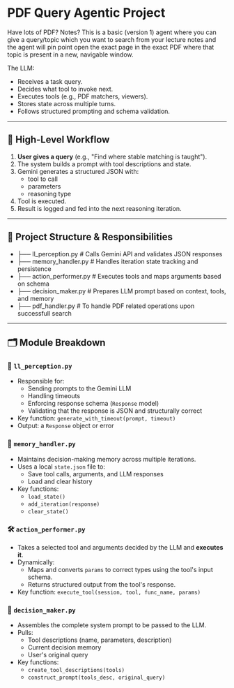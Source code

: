 # PDF Query Agentic Project

Have lots of PDF? Notes? This is a basic (version 1) agent where you can give a query/topic which you want to search from your lecture notes and the agent will pin point open the exact page in the exact PDF where that topic is present in a new, navigable window.

The LLM:
- Receives a task query.
- Decides what tool to invoke next.
- Executes tools (e.g., PDF matchers, viewers).
- Stores state across multiple turns.
- Follows structured prompting and schema validation.

---

## 🧠 High-Level Workflow

1. **User gives a query** (e.g., "Find where stable matching is taught").
2. The system builds a prompt with tool descriptions and state.
3. Gemini generates a structured JSON with:
   - tool to call
   - parameters
   - reasoning type
4. Tool is executed.
5. Result is logged and fed into the next reasoning iteration.

---

## 🧩 Project Structure & Responsibilities

- ├── ll_perception.py # Calls Gemini API and validates JSON responses 
- ├── memory_handler.py # Handles iteration state tracking and persistence 
- ├── action_performer.py # Executes tools and maps arguments based on schema 
- ├── decision_maker.py # Prepares LLM prompt based on context, tools, and memory
- ├── pdf_handler.py # To handle PDF related operations upon successfull search


---

## 🗂 Module Breakdown

### 📍 `ll_perception.py`
- Responsible for:
  - Sending prompts to the Gemini LLM
  - Handling timeouts
  - Enforcing response schema (`Response` model)
  - Validating that the response is JSON and structurally correct
- Key function: `generate_with_timeout(prompt, timeout)`
- Output: a `Response` object or error

### 🧠 `memory_handler.py`
- Maintains decision-making memory across multiple iterations.
- Uses a local `state.json` file to:
  - Save tool calls, arguments, and LLM responses
  - Load and clear history
- Key functions:
  - `load_state()`
  - `add_iteration(response)`
  - `clear_state()`

### 🛠 `action_performer.py`
- Takes a selected tool and arguments decided by the LLM and **executes it**.
- Dynamically:
  - Maps and converts `params` to correct types using the tool's input schema.
  - Returns structured output from the tool's response.
- Key function: `execute_tool(session, tool, func_name, params)`

### 🤖 `decision_maker.py`
- Assembles the complete system prompt to be passed to the LLM.
- Pulls:
  - Tool descriptions (name, parameters, description)
  - Current decision memory
  - User's original query
- Key functions:
  - `create_tool_descriptions(tools)`
  - `construct_prompt(tools_desc, original_query)`
